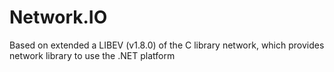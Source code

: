 # Network.IO
Based on extended a LIBEV (v1.8.0) of the C library network, which provides network library to use the .NET platform
